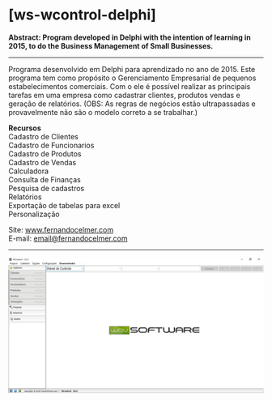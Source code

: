 # [ws-wcontrol-delphi]

<b>Abstract: Program developed in Delphi with the intention of learning in 2015, to do the Business Management of Small Businesses.</b>
___
Programa desenvolvido em Delphi para aprendizado no ano de 2015. Este programa tem como propósito o Gerenciamento Empresarial de pequenos estabelecimentos comerciais. Com o ele é possível realizar as principais tarefas em uma empresa como cadastrar clientes, produtos vendas e geração de relatórios. (OBS: As regras de negócios estão ultrapassadas e provavelmente não são o modelo correto a se trabalhar.)

<b>Recursos</b></br>
Cadastro de Clientes</br>
Cadastro de Funcionarios</br>
Cadastro de Produtos</br>
Cadastro de Vendas</br>
Calculadora</br>
Consulta de Finanças</br>
Pesquisa de cadastros</br>
Relatórios</br>
Exportação de tabelas para excel</br>
Personalização</br>

Site: www.fernandocelmer.com
</br>
E-mail: email@fernandocelmer.com
________________________________
<p>
<img src="https://github.com/FernandoCelmer/ws-wcontrol-delphi/blob/master/Design/Screns/ws-wcontrol-v25-02.jpg?raw=true"/>
